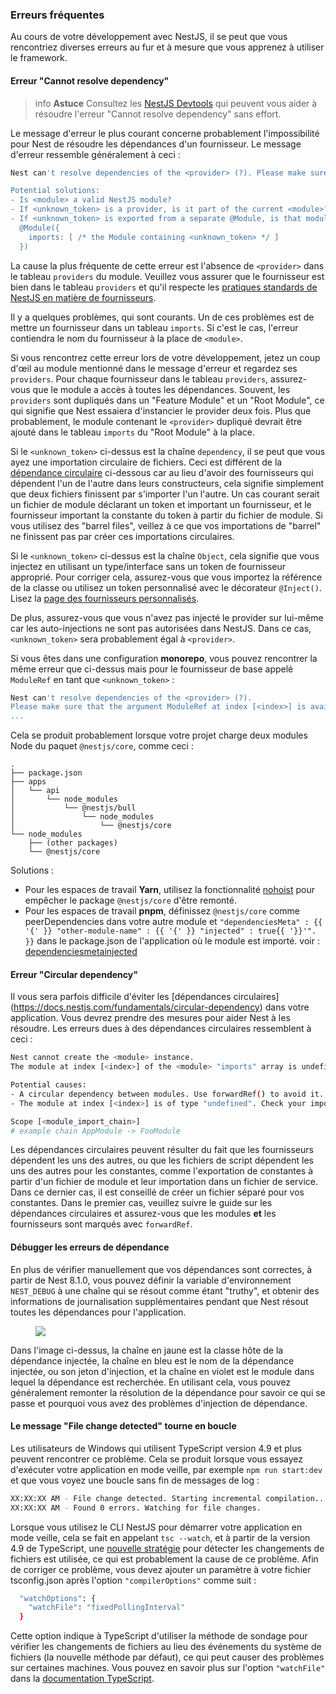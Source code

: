 ### Erreurs fréquentes

Au cours de votre développement avec NestJS, il se peut que vous rencontriez diverses erreurs au fur et à mesure que vous apprenez à utiliser le framework.

#### Erreur "Cannot resolve dependency"

> info **Astuce** Consultez les [NestJS Devtools](/devtools/overview#investigating-the-cannot-resolve-dependency-error) qui peuvent vous aider à résoudre l'erreur "Cannot resolve dependency" sans effort.

Le message d'erreur le plus courant concerne probablement l'impossibilité pour Nest de résoudre les dépendances d'un fournisseur. Le message d'erreur ressemble généralement à ceci :

```bash
Nest can't resolve dependencies of the <provider> (?). Please make sure that the argument <unknown_token> at index [<index>] is available in the <module> context.

Potential solutions:
- Is <module> a valid NestJS module?
- If <unknown_token> is a provider, is it part of the current <module>?
- If <unknown_token> is exported from a separate @Module, is that module imported within <module>?
  @Module({
    imports: [ /* the Module containing <unknown_token> */ ]
  })
```

La cause la plus fréquente de cette erreur est l'absence de `<provider>` dans le tableau `providers` du module. Veuillez vous assurer que le fournisseur est bien dans le tableau `providers` et qu'il respecte les [pratiques standards de NestJS en matière de fournisseurs](/fundamentals/custom-providers#principes-de-base-de-lid).

Il y a quelques problèmes, qui sont courants. Un de ces problèmes est de mettre un fournisseur dans un tableau `imports`. Si c'est le cas, l'erreur contiendra le nom du fournisseur à la place de `<module>`.

Si vous rencontrez cette erreur lors de votre développement, jetez un coup d'œil au module mentionné dans le message d'erreur et regardez ses `providers`. Pour chaque fournisseur dans le tableau `providers`, assurez-vous que le module a accès à toutes les dépendances. Souvent, les `providers` sont dupliqués dans un "Feature Module" et un "Root Module", ce qui signifie que Nest essaiera d'instancier le provider deux fois. Plus que probablement, le module contenant le `<provider>` dupliqué devrait être ajouté dans le tableau `imports` du "Root Module" à la place.

Si le `<unknown_token>` ci-dessus est la chaîne `dependency`, il se peut que vous ayez une importation circulaire de fichiers. Ceci est différent de la [dépendance circulaire](/faq/common-errors#erreur-circular-dependency) ci-dessous car au lieu d'avoir des fournisseurs qui dépendent l'un de l'autre dans leurs constructeurs, cela signifie simplement que deux fichiers finissent par s'importer l'un l'autre. Un cas courant serait un fichier de module déclarant un token et important un fournisseur, et le fournisseur important la constante du token à partir du fichier de module. Si vous utilisez des "barrel files", veillez à ce que vos importations de "barrel" ne finissent pas par créer ces importations circulaires.

Si le `<unknown_token>` ci-dessus est la chaîne `Object`, cela signifie que vous injectez en utilisant un type/interface sans un token de fournisseur approprié. Pour corriger cela, assurez-vous que vous importez la référence de la classe ou utilisez un token personnalisé avec le décorateur `@Inject()`. Lisez la [page des fournisseurs personnalisés](/fundamentals/custom-providers).

De plus, assurez-vous que vous n'avez pas injecté le provider sur lui-même car les auto-injections ne sont pas autorisées dans NestJS. Dans ce cas, `<unknown_token>` sera probablement égal à `<provider>`.

<app-banner-devtools></app-banner-devtools>

Si vous êtes dans une configuration **monorepo**, vous pouvez rencontrer la même erreur que ci-dessus mais pour le fournisseur de base appelé `ModuleRef` en tant que `<unknown_token>` :

```bash
Nest can't resolve dependencies of the <provider> (?).
Please make sure that the argument ModuleRef at index [<index>] is available in the <module> context.
...
```

Cela se produit probablement lorsque votre projet charge deux modules Node du paquet `@nestjs/core`, comme ceci :

```text
.
├── package.json
├── apps
│   └── api
│       └── node_modules
│           └── @nestjs/bull
│               └── node_modules
│                   └── @nestjs/core
└── node_modules
    ├── (other packages)
    └── @nestjs/core
```

Solutions :

- Pour les espaces de travail **Yarn**, utilisez la fonctionnalité [nohoist](https://classic.yarnpkg.com/blog/2018/02/15/nohoist) pour empêcher le package `@nestjs/core` d'être remonté.
- Pour les espaces de travail **pnpm**, définissez `@nestjs/core` comme peerDependencies dans votre autre module et `"dependenciesMeta" : {{ '{' }} "other-module-name" : {{ '{' }} "injected" : true{{ '}}'". }}` dans le package.json de l'application où le module est importé. voir : [dependenciesmetainjected](https://pnpm.io/package_json#dependenciesmetainjected)

#### Erreur "Circular dependency"

Il vous sera parfois difficile d'éviter les [dépendances circulaires] (https://docs.nestjs.com/fundamentals/circular-dependency) dans votre application. Vous devrez prendre des mesures pour aider Nest à les résoudre. Les erreurs dues à des dépendances circulaires ressemblent à ceci :

```bash
Nest cannot create the <module> instance.
The module at index [<index>] of the <module> "imports" array is undefined.

Potential causes:
- A circular dependency between modules. Use forwardRef() to avoid it. Read more: https://docs.nestjs.com/fundamentals/circular-dependency
- The module at index [<index>] is of type "undefined". Check your import statements and the type of the module.

Scope [<module_import_chain>]
# example chain AppModule -> FooModule
```

Les dépendances circulaires peuvent résulter du fait que les fournisseurs dépendent les uns des autres, ou que les fichiers de script dépendent les uns des autres pour les constantes, comme l'exportation de constantes à partir d'un fichier de module et leur importation dans un fichier de service. Dans ce dernier cas, il est conseillé de créer un fichier séparé pour vos constantes. Dans le premier cas, veuillez suivre le guide sur les dépendances circulaires et assurez-vous que les modules **et** les fournisseurs sont marqués avec `forwardRef`.

#### Débugger les erreurs de dépendance

En plus de vérifier manuellement que vos dépendances sont correctes, à partir de Nest 8.1.0, vous pouvez définir la variable d'environnement `NEST_DEBUG` à une chaîne qui se résout comme étant "truthy", et obtenir des informations de journalisation supplémentaires pendant que Nest résout toutes les dépendances pour l'application.

<figure><img src="/assets/injector_logs.png" /></figure>

Dans l'image ci-dessus, la chaîne en jaune est la classe hôte de la dépendance injectée, la chaîne en bleu est le nom de la dépendance injectée, ou son jeton d'injection, et la chaîne en violet est le module dans lequel la dépendance est recherchée. En utilisant cela, vous pouvez généralement remonter la résolution de la dépendance pour savoir ce qui se passe et pourquoi vous avez des problèmes d'injection de dépendance.

#### Le message "File change detected" tourne en boucle

Les utilisateurs de Windows qui utilisent TypeScript version 4.9 et plus peuvent rencontrer ce problème.
Cela se produit lorsque vous essayez d'exécuter votre application en mode veille, par exemple `npm run start:dev` et que vous voyez une boucle sans fin de messages de log :

```bash
XX:XX:XX AM - File change detected. Starting incremental compilation...
XX:XX:XX AM - Found 0 errors. Watching for file changes.
```

Lorsque vous utilisez le CLI NestJS pour démarrer votre application en mode veille, cela se fait en appelant `tsc --watch`, et à partir de la version 4.9 de TypeScript, une [nouvelle stratégie](https://devblogs.microsoft.com/typescript/announcing-typescript-4-9/#file-watching-now-uses-file-system-events) pour détecter les changements de fichiers est utilisée, ce qui est probablement la cause de ce problème.
Afin de corriger ce problème, vous devez ajouter un paramètre à votre fichier tsconfig.json après l'option `"compilerOptions"` comme suit :

```bash
  "watchOptions": {
    "watchFile": "fixedPollingInterval"
  }
```

Cette option indique à TypeScript d'utiliser la méthode de sondage pour vérifier les changements de fichiers au lieu des événements du système de fichiers (la nouvelle méthode par défaut), ce qui peut causer des problèmes sur certaines machines.
Vous pouvez en savoir plus sur l'option `"watchFile"` dans la [documentation TypeScript](https://www.typescriptlang.org/tsconfig#watch-watchDirectory).
